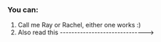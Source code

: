 ### You can:
1) Call me Ray or Rachel, either one works :)
2) Also read this ------------------------------>

<!--

Here are some ideas to get you started:

- 🔭 I’m currently working on:
  - a browser extension to give users who shop on Shein (an unsustainable fast fashion website) alternatives on thredUp, an online 2nd-hand thrift store.
  - a small video game, fully coded by me and with a fully original soundtrack (OST).
  - an app with 3 teammates for Oasis, a software development club @ Northeastern, which will allow college users to see what student deals are available to them in a given geographical radius.
  - getting my AWS cloud practitioner certification!
- 🌱 I’m currently learning:
  - how to better use Unity & Unreal Engine, as I'm slowly getting used to using them for my video game project
  - about algorithms & data in my CS course @ Northeastern, and how to best optimize processes
- 👯 I’m looking to collaborate on:
  - anything, really! Just reach out to me at my email yan-rachel@outlook.com if you are looking to work together on something.
- 🤔 I’m looking for help with:
  - internships and/or co-ops :)
- 💬 Ask me about:
  - again, anything! I love to talk if given the opportunity.
- 📫 How to reach me:
  - my email is yan-rachel@outlook.com, or you can add me on LinkedIn at the URL linkedin.com/in/yanrachel.
- 😄 Pronouns:
  - she/her
- ⚡ Fun fact:
  - I have perfect pitch :)
  
-->
